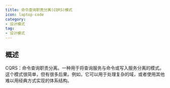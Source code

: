```yaml
---
title: 命令查询职责分离(CQRS)模式
icon: laptop-code
category:
- 设计模式
tag:
- 设计模式
---
```


## 概述

CQRS：命令查询职责分离。一种用于将查询服务与命令或写入服务分离的模式。这个模式很简单，但有很多后果。例如，它可以用于处理复杂的域，或者使用其他难以用经典方式实现的体系结构。

